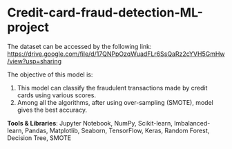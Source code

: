 # Credit-card-fraud-detection-ML-project

The dataset can be accessed by the following link:
https://drive.google.com/file/d/17QNPpOzqWuadFLr6SsQaRz2cYVH5GmHw/view?usp=sharing

The objective of this model is:
1. This model can classify the fraudulent transactions made by credit cards using various scores.
2. Among all the algorithms, after using over-sampling (SMOTE), model gives the best accuracy.

**Tools & Libraries**: Jupyter Notebook, NumPy, Scikit-learn, Imbalanced-learn, Pandas,
Matplotlib, Seaborn, TensorFlow, Keras, Random Forest, Decision Tree, SMOTE
